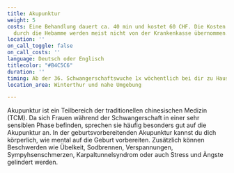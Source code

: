 ```yaml
---
title: Akupunktur
weight: 5
costs: Eine Behandlung dauert ca. 40 min und kostet 60 CHF. Die Kosten der Akupunktur
  durch die Hebamme werden meist nicht von der Krankenkasse übernommen.
location: ''
on_call_toggle: false
on_call_costs: ''
language: Deutsch oder Englisch
titlecolor: "#B4C5C6"
duration: ''
timing: Ab der 36. Schwangerschaftswuche 1x wöchentlich bei dir zu Hause.
location_area: Winterthur und nahe Umgebung

---
```

Akupunktur ist ein Teilbereich der traditionellen chinesischen Medizin (TCM). Da sich Frauen während der Schwangerschaft in einer sehr sensiblen Phase befinden, sprechen sie häufig besonders gut auf die Akupunktur an. 
In der geburtsvorbereitenden Akupunktur kannst du dich körperlich, wie mental auf die Geburt vorbereiten. Zusätzlich können Beschwerden wie Übelkeit, Sodbrennen, Verspannungen, Sympyhsenschmerzen, Karpaltunnelsyndrom oder auch Stress und Ängste gelindert werden.